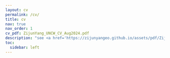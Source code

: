 ```yaml
---
layout: cv
permalink: /cv/
title: cv
nav: true
nav_order: 1
cv_pdf: ZijunYang_UNCW_CV_Aug2024.pdf
description: "see <a href='https://zijunyangeo.github.io/assets/pdf/ZijunYang_UNCW_CV_Aug2024.pdf' style='text-decoration: underline;'>pdf</a> for full CV"
toc:
  sidebar: left
---
```

